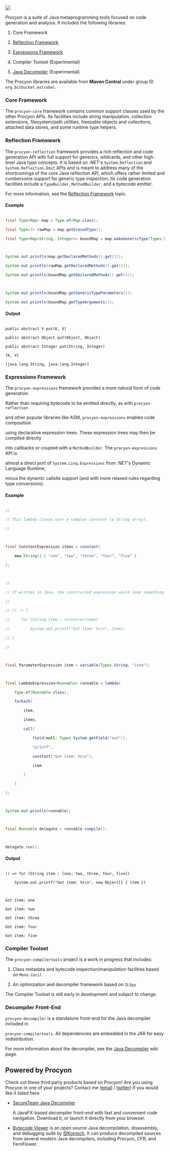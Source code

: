 ![](https://mstrobel.github.io/procyon/procyon.png)

*Procyon* is a suite of Java metaprogramming tools focused on code generation and analysis.  It includes the following libraries:

  1. Core Framework
  2. [Reflection Framework](https://github.com/mstrobel/procyon/wiki/Reflection-Framework)
  3. [Expressions Framework](https://github.com/mstrobel/procyon/wiki/Expressions-Framework)
  4. Compiler Toolset (Experimental)
  5. [Java Decompiler](https://github.com/mstrobel/procyon/wiki/Java-Decompiler) (Experimental)

The Procyon libraries are available from **Maven Central** under group ID `org.bitbucket.mstrobel`.

### Core Framework

The `procyon-core` framework contains common support classes used by the other Procyon APIs.  Its facilities include string manipulation, collection extensions, filesystem/path utilities, freezable objects and collections, attached data stores, and some runtime type helpers.

### Reflection Framework
The `procyon-reflection` framework provides a rich reflection and code generation API with full support for generics, wildcards, and other high-level Java type concepts.  It is based on .NET's `System.Reflection` and `System.Reflection.Emit` APIs and is meant to address many of the shortcomings of the core Java reflection API, which offers rather limited and cumbersome support for generic type inspection.  Its code generation facilities include a `TypeBuilder`, `MethodBuilder`, and a bytecode emitter.

For more information, see the [Reflection Framework](https://github.com/mstrobel/procyon/wiki/Reflection-Framework) topic.

#### Example

```java
final Type<Map> map = Type.of(Map.class);
final Type<?> rawMap = map.getErasedType();
final Type<Map<String, Integer>> boundMap = map.makeGenericType(Types.String, Types.Integer);

System.out.println(map.getDeclaredMethods().get(1));
System.out.println(rawMap.getDeclaredMethods().get(1));
System.out.println(boundMap.getDeclaredMethods().get(1));

System.out.println(boundMap.getGenericTypeParameters());
System.out.println(boundMap.getTypeArguments());
```

#### Output

```text
public abstract V put(K, V)
public abstract Object put(Object, Object)
public abstract Integer put(String, Integer)
[K, V]
[java.lang.String, java.lang.Integer]
```

### Expressions Framework

The `procyon-expressions` framework provides a more natural form of code generation.
Rather than requiring bytecode to be emitted directly, as with `procyon-reflection`
and other popular libraries like ASM, `procyon-expressions` enables code composition
using declarative expression trees.  These expression trees may then be compiled directly
into callbacks or coupled with a `MethodBuilder`.  The `procyon-expressions` API is
almost a direct port of `System.Linq.Expressions` from .NET's Dynamic Language Runtime,
minus the dynamic callsite support (and with more relaxed rules regarding type conversions).

#### Example
```java   
//
// This lambda closes over a complex constant (a String array).
//

final ConstantExpression items = constant(
    new String[] { "one", "two", "three", "four", "five" }
);

//
// If written in Java, the constructed expression would look something like this:
// 
// () -> {
//     for (String item : <closure>items)
//         System.out.printf("Got item: %s\n", item);
// }
//

final ParameterExpression item = variable(Types.String, "item");

final LambdaExpression<Runnable> runnable = lambda(
    Type.of(Runnable.class),
    forEach(
        item,
        items,
        call(
            field(null, Types.System.getField("out")),
            "printf",
            constant("Got item: %s\n"),
            item
        )
    )
);

System.out.println(runnable);

final Runnable delegate = runnable.compile();

delegate.run();
```

#### Output
```text
() => for (String item : [one, two, three, four, five])
    System.out.printf("Got item: %s\n", new Object[] { item })

Got item: one
Got item: two
Got item: three
Got item: four
Got item: five
```

### Compiler Toolset

The `procyon-compilertools` project is a work in progress that includes:

  1. Class metadata and bytecode inspection/manipulation facilities based on `Mono.Cecil`
  2. An optimization and decompiler framework based on `ILSpy`

The Compiler Toolset is still early in development and subject to change.

### Decompiler Front-End

`procyon-decompiler` is a standalone front-end for the Java decompiler included in
`procyon-compilertools`.  All dependencies are embedded in the JAR for easy redistribution.
For more information about the decompiler, see the [Java Decompiler](https://github.com/mstrobel/procyon/wiki/Java-Decompiler) wiki page.

## Powered by Procyon

Check out these third party products based on Procyon!  Are you using Procyon in one of your projects?  Contact me ([email](mailto:mike.strobel@gmail.com) / [twitter](https://twitter.com/mstrobel)) if you would like it listed here. 

  - [SecureTeam Java Decompiler](http://www.secureteam.net/Java-Decompiler.aspx)   
    A JavaFX-based decompiler front-end with fast and convenient code navigation.  Download it, or launch it directly from your browser.

  - [Bytecode Viewer](https://github.com/Konloch/bytecode-viewer) is an open source Java decompilation, disassembly, and debugging suite by [@Konloch](https://twitter.com/Konloch).  It can produce decompiled sources from several modern Java decompilers, including Procyon, CFR, and FernFlower.
